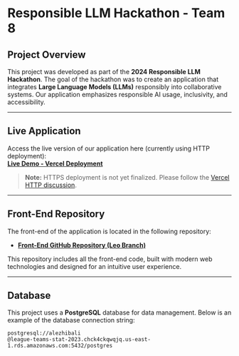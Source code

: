# Responsible LLM Hackathon - Team 8

## Project Overview

This project was developed as part of the **2024 Responsible LLM Hackathon**. The goal of the hackathon was to create an application that integrates **Large Language Models (LLMs)** responsibly into collaborative systems. Our application emphasizes responsible AI usage, inclusivity, and accessibility.

---

## Live Application

Access the live version of our application here (currently using HTTP deployment):  
**[Live Demo - Vercel Deployment](http://llm-hack-team8-git-leo-branch-alezhibalis-projects.vercel.app/)**

> **Note:** HTTPS deployment is not yet finalized. Please follow the [Vercel HTTP discussion](https://github.com/vercel/vercel/discussions/5287#discussioncomment-3596055).

---

## Front-End Repository

The front-end of the application is located in the following repository:

- **[Front-End GitHub Repository (Leo Branch)](https://github.com/AlezHibali/2024-oct-4-responsible-llm-hackathon/tree/leo-branch)**

This repository includes all the front-end code, built with modern web technologies and designed for an intuitive user experience.

---

## Database

This project uses a **PostgreSQL** database for data management. Below is an example of the database connection string:

```
postgresql://alezhibali
@league-teams-stat-2023.chck4ckqwqjq.us-east-1.rds.amazonaws.com:5432/postgres
```